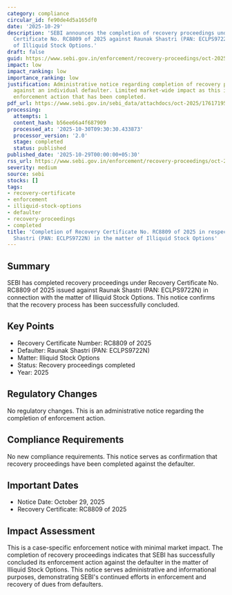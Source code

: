 ```yaml
---
category: compliance
circular_id: fe90de4d5a165df0
date: '2025-10-29'
description: 'SEBI announces the completion of recovery proceedings under Recovery
  Certificate No. RC8809 of 2025 against Raunak Shastri (PAN: ECLPS9722N) in the matter
  of Illiquid Stock Options.'
draft: false
guid: https://www.sebi.gov.in/enforcement/recovery-proceedings/oct-2025/completion-of-recovery-certificate-no-rc8809-of-2025-in-respect-of-raunak-shastri-pan-eclps9722n-in-the-matter-of-illiquid-stock-options_97512.html
impact: low
impact_ranking: low
importance_ranking: low
justification: Administrative notice regarding completion of recovery proceedings
  against an individual defaulter. Limited market-wide impact as this is case-specific
  enforcement action that has been completed.
pdf_url: https://www.sebi.gov.in/sebi_data/attachdocs/oct-2025/1761719540029.pdf
processing:
  attempts: 1
  content_hash: b56ee66a4f687909
  processed_at: '2025-10-30T09:30:30.433873'
  processor_version: '2.0'
  stage: completed
  status: published
published_date: '2025-10-29T00:00:00+05:30'
rss_url: https://www.sebi.gov.in/enforcement/recovery-proceedings/oct-2025/completion-of-recovery-certificate-no-rc8809-of-2025-in-respect-of-raunak-shastri-pan-eclps9722n-in-the-matter-of-illiquid-stock-options_97512.html
severity: medium
source: sebi
stocks: []
tags:
- recovery-certificate
- enforcement
- illiquid-stock-options
- defaulter
- recovery-proceedings
- completed
title: 'Completion of Recovery Certificate No. RC8809 of 2025 in respect of Raunak
  Shastri (PAN: ECLPS9722N) in the matter of Illiquid Stock Options'
---
```


## Summary

SEBI has completed recovery proceedings under Recovery Certificate No. RC8809 of 2025 issued against Raunak Shastri (PAN: ECLPS9722N) in connection with the matter of Illiquid Stock Options. This notice confirms that the recovery process has been successfully concluded.

## Key Points

- Recovery Certificate Number: RC8809 of 2025
- Defaulter: Raunak Shastri (PAN: ECLPS9722N)
- Matter: Illiquid Stock Options
- Status: Recovery proceedings completed
- Year: 2025

## Regulatory Changes

No regulatory changes. This is an administrative notice regarding the completion of enforcement action.

## Compliance Requirements

No new compliance requirements. This notice serves as confirmation that recovery proceedings have been completed against the defaulter.

## Important Dates

- Notice Date: October 29, 2025
- Recovery Certificate: RC8809 of 2025

## Impact Assessment

This is a case-specific enforcement notice with minimal market impact. The completion of recovery proceedings indicates that SEBI has successfully concluded its enforcement action against the defaulter in the matter of Illiquid Stock Options. This notice serves administrative and informational purposes, demonstrating SEBI's continued efforts in enforcement and recovery of dues from defaulters.
